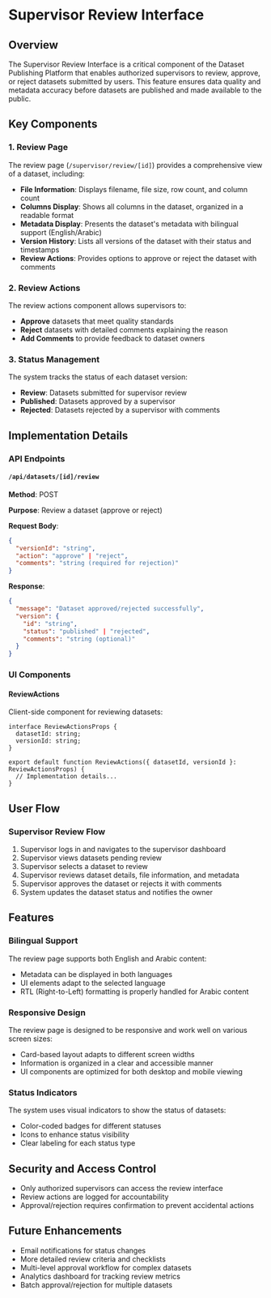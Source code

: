 # Supervisor Review Interface

## Overview

The Supervisor Review Interface is a critical component of the Dataset Publishing Platform that enables authorized supervisors to review, approve, or reject datasets submitted by users. This feature ensures data quality and metadata accuracy before datasets are published and made available to the public.

## Key Components

### 1. Review Page

The review page (`/supervisor/review/[id]`) provides a comprehensive view of a dataset, including:

- **File Information**: Displays filename, file size, row count, and column count
- **Columns Display**: Shows all columns in the dataset, organized in a readable format
- **Metadata Display**: Presents the dataset's metadata with bilingual support (English/Arabic)
- **Version History**: Lists all versions of the dataset with their status and timestamps
- **Review Actions**: Provides options to approve or reject the dataset with comments

### 2. Review Actions

The review actions component allows supervisors to:

- **Approve** datasets that meet quality standards
- **Reject** datasets with detailed comments explaining the reason
- **Add Comments** to provide feedback to dataset owners

### 3. Status Management

The system tracks the status of each dataset version:

- **Review**: Datasets submitted for supervisor review
- **Published**: Datasets approved by a supervisor
- **Rejected**: Datasets rejected by a supervisor with comments

## Implementation Details

### API Endpoints

#### `/api/datasets/[id]/review`

**Method**: POST

**Purpose**: Review a dataset (approve or reject)

**Request Body**:
```json
{
  "versionId": "string",
  "action": "approve" | "reject",
  "comments": "string (required for rejection)"
}
```

**Response**:
```json
{
  "message": "Dataset approved/rejected successfully",
  "version": {
    "id": "string",
    "status": "published" | "rejected",
    "comments": "string (optional)"
  }
}
```

### UI Components

#### ReviewActions

Client-side component for reviewing datasets:

```tsx
interface ReviewActionsProps {
  datasetId: string;
  versionId: string;
}

export default function ReviewActions({ datasetId, versionId }: ReviewActionsProps) {
  // Implementation details...
}
```

## User Flow

### Supervisor Review Flow

1. Supervisor logs in and navigates to the supervisor dashboard
2. Supervisor views datasets pending review
3. Supervisor selects a dataset to review
4. Supervisor reviews dataset details, file information, and metadata
5. Supervisor approves the dataset or rejects it with comments
6. System updates the dataset status and notifies the owner

## Features

### Bilingual Support

The review page supports both English and Arabic content:

- Metadata can be displayed in both languages
- UI elements adapt to the selected language
- RTL (Right-to-Left) formatting is properly handled for Arabic content

### Responsive Design

The review page is designed to be responsive and work well on various screen sizes:

- Card-based layout adapts to different screen widths
- Information is organized in a clear and accessible manner
- UI components are optimized for both desktop and mobile viewing

### Status Indicators

The system uses visual indicators to show the status of datasets:

- Color-coded badges for different statuses
- Icons to enhance status visibility
- Clear labeling for each status type

## Security and Access Control

- Only authorized supervisors can access the review interface
- Review actions are logged for accountability
- Approval/rejection requires confirmation to prevent accidental actions

## Future Enhancements

- Email notifications for status changes
- More detailed review criteria and checklists
- Multi-level approval workflow for complex datasets
- Analytics dashboard for tracking review metrics
- Batch approval/rejection for multiple datasets 